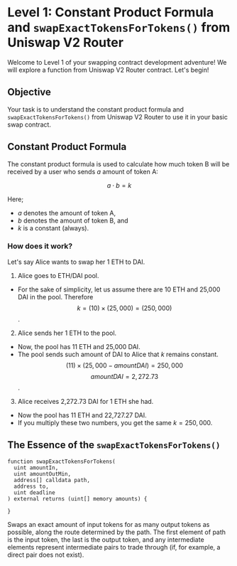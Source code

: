 # Level 1: Constant Product Formula and `swapExactTokensForTokens()` from Uniswap V2 Router

Welcome to Level 1 of your swapping contract development adventure! We will explore a function from Uniswap V2 Router contract. Let's begin!

## Objective

Your task is to understand the constant product formula and `swapExactTokensForTokens()` from Uniswap V2 Router to use it in your basic swap contract.

## Constant Product Formula

The constant product formula is used to calculate how much token B will be received by a user who sends $a$ amount of token A:

$$ a \cdot b = k $$

Here;
- $a$ denotes the amount of token A,
- $b$ denotes the amount of token B, and
- $k$ is a constant (always).

### How does it work?

Let's say Alice wants to swap her 1 ETH to DAI.

1. Alice goes to ETH/DAI pool.
- For the sake of simplicity, let us assume there are 10 ETH and 25,000 DAI in the pool. Therefore
$$k = (10) \times (25,000) = (250,000)$$.

2. Alice sends her 1 ETH to the pool.
- Now, the pool has 11 ETH and 25,000 DAI.
- The pool sends such amount of DAI to Alice that $k$ remains constant.
$$(11) \times (25,000 - amountDAI) = 250,000$$
$$amountDAI = 2,272.73$$.

3. Alice receives 2,272.73 DAI for 1 ETH she had.
- Now the pool has 11 ETH and 22,727.27 DAI.
- If you multiply these two numbers, you get the same $k=250,000$.

## The Essence of the `swapExactTokensForTokens()`

```solidity
function swapExactTokensForTokens(
  uint amountIn,
  uint amountOutMin,
  address[] calldata path,
  address to,
  uint deadline
) external returns (uint[] memory amounts) {

}
```

Swaps an exact amount of input tokens for as many output tokens as possible, along the route determined by the path. The first element of path is the input token, the last is the output token, and any intermediate elements represent intermediate pairs to trade through (if, for example, a direct pair does not exist).